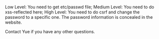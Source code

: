 Low Level: You need to get etc/passwd file;
Medium Level: You need to do xss-reflected here;
High Level: You need to do csrf and change the password to a specific one. The password information is concealed in the website.

Contact Yue if you have any other questions.
